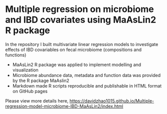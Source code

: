 # Multiple regression on microbiome and IBD covariates using MaAsLin2 R package
In the repository I built multivariate linear regression models to investigate effects of IBD covariables on fecal microbiome (compositions and functions) 
- MaAsLin2 R package was applied to implement modelling and visualization
- Microbiome abundance data, metadata and function data was provided by the R package MaAslin2 
- Markdown made R scripts reproducible and publishable in HTML format on GitHub pages 
 
Please view more details here, https://davidzhao1015.github.io/Multiple-regression-model-microbiome-IBD-MaAsLin2/index.html 
